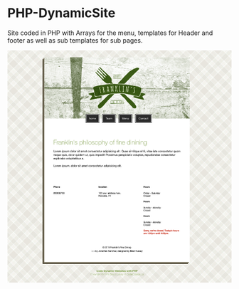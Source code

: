 # PHP-DynamicSite

Site coded in PHP with Arrays for the menu, templates for Header and footer as well as sub templates for sub pages. 


![Screenshot](home.png)
